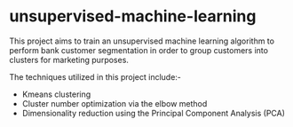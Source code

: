 # unsupervised-machine-learning

This project aims to train an unsupervised machine learning algorithm to perform bank customer segmentation in order to group customers into clusters for marketing purposes.

The techniques utilized in this project include:-
- Kmeans clustering
- Cluster number optimization via the elbow method
- Dimensionality reduction using the Principal Component Analysis (PCA)
